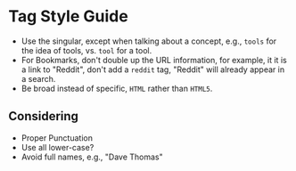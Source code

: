 # Tag Style Guide

- Use the singular, except when talking about a concept, e.g., `tools` for the idea of tools, vs. `tool` for a tool.
- For Bookmarks, don't double up the URL information, for example, it it is a link to "Reddit", don't add a `reddit` tag, "Reddit" will already appear in a search.
- Be broad instead of specific, `HTML` rather than `HTML5`.

## Considering

- Proper Punctuation
- Use all lower-case?
- Avoid full names, e.g., "Dave Thomas"
